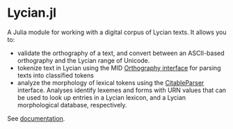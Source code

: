 
# Lycian.jl

A Julia module for working with a digital corpus of Lycian texts.  It allows you to:

- validate the orthography of a text, and convert between an ASCII-based orthography and the Lycian range of Unicode.
- tokenize text in Lycian using the MID [Orthography interface](https://hcmid.github.io/Orthography.jl/stable/) for parsing texts into classified tokens
- analyze the morphology of lexical tokens using the [CitableParser](https://neelsmith.github.io/CitableParserBuilder.jl/stable/) interface.  Analyses identify lexemes and forms with URN values that can be used to look up entries in a Lycian lexicon, and a Lycian morphological database, respectively.

See [documentation](https://neelsmith.github.io/Lycian.jl/stable/).